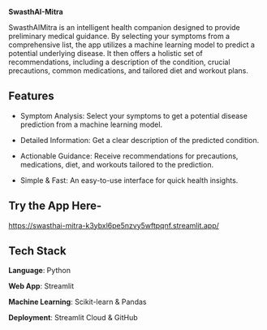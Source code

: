 **SwasthAI-Mitra** 

SwasthAIMitra is an intelligent health companion designed to provide preliminary medical guidance. By selecting your symptoms from a comprehensive list, the app utilizes a machine learning model to predict a potential underlying disease. It then offers a holistic set of recommendations, including a description of the condition, crucial precautions, common medications, and tailored diet and workout plans.

## Features
- Symptom Analysis: Select your symptoms to get a potential disease prediction from a machine learning model.

- Detailed Information: Get a clear description of the predicted condition.

- Actionable Guidance: Receive recommendations for precautions, medications, diet, and workouts tailored to the prediction.

- Simple & Fast: An easy-to-use interface for quick health insights.


## Try the App Here-

https://swasthai-mitra-k3ybxl6pe5nzvy5wftpqnf.streamlit.app/


## Tech Stack

**Language**: Python

**Web App**: Streamlit

**Machine Learning**: Scikit-learn & Pandas

**Deployment**: Streamlit Cloud & GitHub

